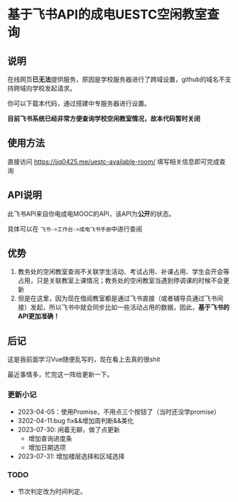 # 基于飞书API的成电UESTC空闲教室查询
## 说明

在线网页**已无法**提供服务，原因是学校服务器进行了跨域设置，github的域名不支持跨域向学校发起请求。

你可以下载本代码，通过搭建中专服务器进行设置。

**目前飞书系统已经非常方便查询学校空闲教室情况，故本代码暂时关闭**

## 使用方法

直接访问 https://jjq0425.me/uestc-available-room/ 填写相关信息即可完成查询

## API说明

此飞书API来自你电成电MOOC的API，该API为**公开**的状态。

具体可以在 `飞书->工作台->成电飞书手册`中进行查阅

## 优势

1. 教务处的空闲教室查询不关联学生活动、考试占用、补课占用、学生会开会等占用，只是关联教室上课情况；教务处的空闲教室当遇到停调课的时候不会更新
2. 但是在这里，因为现在借阅教室都是通过飞书直接（或者辅导员通过飞书间接）发起，所以飞书中就会同步比如一些活动占用的数据，因此，**基于飞书的API更加准确！**

## 后记

这是我前面学习Vue随便乱写的，现在看上去真的很shit

最近事情多，忙完这一阵给更新一下。

### 更新小记

- 2023-04-05：使用Promise，不用点三个按钮了（当时还没学promise）
- 3202-04-11:bug fix&&增加周判断&&美化
- 2023-07-30: 闲着无聊，做了点更新
  - 增加查询进度条
  - 增加日期选项
- 2023-07-31: 增加楼层选择和区域选择

### TODO

- 节次判定改为时间判定。
